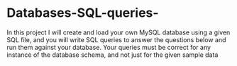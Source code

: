 # Databases-SQL-queries-
In this project I will create and load your own MySQL database using a given SQL file, and you will write SQL queries to answer the questions below and run them against your database. Your queries must be correct for any instance of the database schema, and not just for the given sample data
